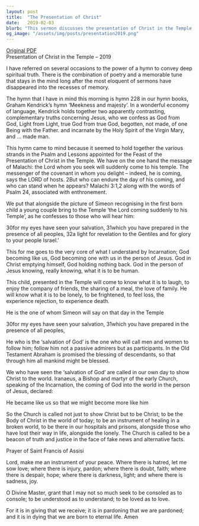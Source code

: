 ```yaml
---
layout: post
title:  "The Presentation of Christ"
date:   2019-02-03
blurb: "This sermon discusses the presentation of Christ in the Temple, reflecting on the power of hymns to convey deep spiritual truths. It explores the concept of God becoming human through Jesus, experiencing all aspects of humanity, and the calling for the Church to be the Body of Christ in the world today."
og_image: "/assets/img/posts/presentation2019.png"
---
```

[Original PDF](/assets/pdf/presentation2019.pdf)    
Presentation of Christ in the Temple – 2019

I have referred on several occasions to the power of a hymn to convey deep spiritual truth. There is the combination of poetry and a memorable tune that stays in the mind long after the most eloquent of sermons have disappeared into the recesses of memory.

The hymn that I have in mind this morning is hymn 228 in our hymn books, Graham Kendrick’s hymn ‘Meekness and majesty’. In a wonderful economy of language, Kendrick holds together two apparently contrasting, complementary truths concerning Jesus, who we confess as God from God, Light from Light, true God from true God, begotten, not made, of one Being with the Father. and incarnate by the Holy Spirit of the Virgin Mary, and … made man.

This hymn came to mind because it seemed to hold together the various strands in the Psalm and Lessons appointed for the Feast of the Presentation of Christ in the Temple. We have on the one hand the message of Malachi: the Lord whom you seek will suddenly come to his temple. The messenger of the covenant in whom you delight – indeed, he is coming, says the LORD of hosts. 2But who can endure the day of his coming, and who can stand when he appears? Malachi 3:1,2 along with the words of Psalm 24, associated with enthronement.

We put that alongside the picture of Simeon recognising in the first born child a young couple bring to the Temple ‘the Lord coming suddenly to his Temple’, as he confesses to those who will hear him:

30for my eyes have seen your salvation,
31which you have prepared in the presence of all peoples,
32a light for revelation to the Gentiles
and for glory to your people Israel.’

This for me goes to the very core of what I understand by Incarnation; God becoming like us, God becoming one with us in the person of Jesus. God in Christ emptying himself, God holding nothing back. God in the person of Jesus knowing, really knowing, what it is to be human.

This child, presented in the Temple will come to know what it is to laugh, to enjoy the company of friends, the sharing of a meal, the love of family. He will know what it is to be lonely, to be frightened, to feel loss, the experience rejection, to experience death.

He is the one of whom Simeon will say on that day in the Temple

30for my eyes have seen your salvation,
31which you have prepared in the presence of all peoples,

He who is the ‘salvation of God’ is the one who will call men and women to follow him; follow him not a passive admirers but as participants. In the Old Testament Abraham is promised the blessing of descendants, so that through him all mankind might be blessed.

We who have seen the ‘salvation of God’ are called in our own day to show Christ to the world. Iranaeus, a Bishop and martyr of the early Church, speaking of the Incarnation, the coming of God into the world in the person of Jesus, declared:

He became like us so that we might become more like him

So the Church is called not just to show Christ but to be Christ; to be the Body of Christ in the world of today; to be an instrument of healing in a broken world, to be there in our hospitals and prisons, alongside those who have lost their way in life, alongside the lonely. The Church is called to be a beacon of truth and justice in the face of fake news and alternative facts.

Prayer of Saint Francis of Assisi

Lord, make me an instrument of your peace.
Where there is hatred, let me sow love;
where there is injury, pardon;
where there is doubt, faith;
where there is despair, hope;
where there is darkness, light;
and where there is sadness, joy.

O Divine Master, grant that I may not so much seek
to be consoled as to console;
to be understood as to understand;
to be loved as to love.

For it is in giving that we receive;
it is in pardoning that we are pardoned;
and it is in dying that we are born to eternal life. Amen
